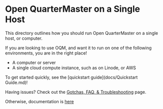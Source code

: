 # Open QuarterMaster on a Single Host

This directory outlines how you should run Open QuarterMaster on a single host, or computer.

If you are looking to use OQM, and want it to run on one of the following environments, you are in the right place!

 - A computer or server
 - A single cloud compute instance, such as on Linode, or AWS
 
To get started quickly, see the [quickstart guide](docs/Quickstart Guide.md)!

Having issues? Check out the [Gotchas, FAQ, & Troubleshooting](docs/tgf.md) page.

Otherwise, documentation is [here](docs/)
